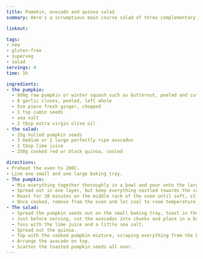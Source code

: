 ```yaml
---
title: Pumokin, avocado and quinoa salad
summary: Here's a scrumptious main course salad of three complementary counterparts

linkout: 

tags:
- new
- gluten-free
- superveg
- salad
servings: 4
time: 1h

ingredients:
- the pumpkin:
  - 600g raw pumpkin or winter squash such as butternut, peeled and cut into 2cm chunks (prepared weight)
  - 6 garlic cloves, peeled, left whole
  - 5cm piece fresh ginger, chopped
  - 1 tsp cumin seeds
  - sea salt
  - 2 tbsp extra virgin olive oil
- the salad:
  - 25g hulled pumpkin seeds
  - 3 medium or 2 large perfectly ripe avocados
  - 1 tbsp lime juice
  - 250g cooked red or black quinoa, cooled

directions:
- Preheat the oven to 200C.
- Line one small and one large baking tray.
- The pumpkin:
  - Mix everything together thoroughly in a bowl and pour onto the large tray.
  - Spread out in one layer, but keep everything nestled towards the centre of the baking tray to help avoid burning the garlic and ginger.
  - Roast for 30 minutes on the middle rack of the oven until soft, stirring once or twice during cooking and scooping everything back to the centre .
  - Once cooked, remove from the oven and let cool to room temperature or just warm.
- The salad:
  - Spread the pumpkin seeds out on the small baking tray, toast in the oven for 3-5 minutes, until golden and puffed. Leave to cool.
  - Just before serving, cut the avocados into chunks and place in a bowl.
  - Toss with the lime juice and a little sea salt.
  - Spread out the quinoa.
  - Top with the cooked pumpkin mixture, scraping everything from the baking tray.
  - Arrange the avocado on top.
  - Scatter the toasted pumpkin seeds all over.
---
```

